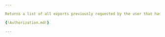 ```yaml
---

Returns a list of all exports previously requested by the user that have not expired and their statuses.

{!Authorization.md!}

---
```

